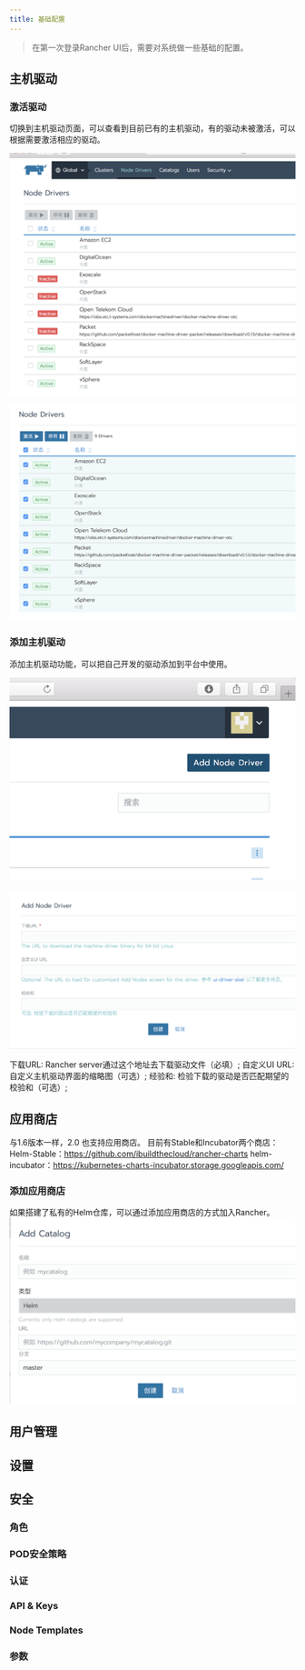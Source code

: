 ```yaml
---
title: 基础配置
---
```


> 在第一次登录Rancher UI后，需要对系统做一些基础的配置。

##  主机驱动

### 激活驱动

切换到主机驱动页面，可以查看到目前已有的主机驱动，有的驱动未被激活，可以根据需要激活相应的驱动。

![mage-20180323124639](Configuration.assets/image-201803231246394.png)

![mage-20180323124845](Configuration.assets/image-201803231248451.png)

### 添加主机驱动

添加主机驱动功能，可以把自己开发的驱动添加到平台中使用。

![mage-20180323125453](Configuration.assets/image-201803231254532.png)

![mage-20180323125549](Configuration.assets/image-201803231255492.png)

下载URL: Rancher server通过这个地址去下载驱动文件（必填）;
自定义UI URL: 自定义主机驱动界面的缩略图（可选）;
经验和: 检验下载的驱动是否匹配期望的校验和（可选）;

##  应用商店

与1.6版本一样，2.0 也支持应用商店。
目前有Stable和Incubator两个商店：
Helm-Stable：https://github.com/ibuildthecloud/rancher-charts
helm-incubator：https://kubernetes-charts-incubator.storage.googleapis.com/

### 添加应用商店

如果搭建了私有的Helm仓库，可以通过添加应用商店的方式加入Rancher。
![mage-20180323150242](Configuration.assets/image-201803231502428.png)

## 用户管理



## 设置

## 安全

### 角色

### POD安全策略

### 认证

### API & Keys

### Node Templates

### 参数

### 
